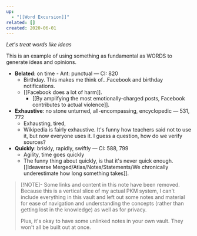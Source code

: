 ```yaml
---
up:
  - "[[Word Excursion]]"
related: []
created: 2020-06-01
---
```

 *Let's treat words like ideas*

This is an example of using something as fundamental as WORDS to generate ideas and opinions.

- **Belated**: on time - Ant: punctual — CI: 820
	- Birthday. This makes me think of...Facebook and birthday notifications. 
	- [[Facebook does a lot of harm]]. 
		- [[By amplifying the most emotionally-charged posts, Facebook contributes to actual violence]].
- **Exhaustive**: no stone unturned, all-encompassing, encyclopedic — 531, 772
	- Exhausting, tired, 
	- Wikipedia is fairly exhaustive. It's funny how teachers said not to use it, but now everyone uses it. I guess a question, how do we verify sources? 
- **Quickly**: briskly, rapidly, swiftly — CI: 588, 799
	- Agility, time goes quickly
	- The funny thing about quickly, is that it's never quick enough. [[Ideaverse Merged/Atlas/Notes/Statements/We chronically underestimate how long something takes]].

> [!NOTE]- Some links and content in this note have been removed.
> Because this is a vertical slice of my actual PKM system, I can't include everything in this vault and left out some notes and material for ease of navigation and understanding the concepts (rather than getting lost in the knowledge) as well as for privacy. 
>  
> Plus, it's okay to have some unlinked notes in your own vault. They won't all be built out at once.

